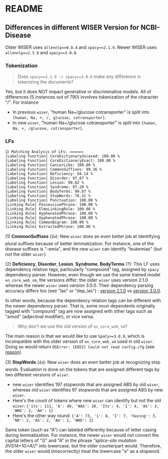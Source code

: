 # README

## Differences in different WISER Version for NCBI-Disease

Older WISER uses `allennlp==0.8.4` and `spacy==2.1.9`. Newer WISER uses `allennlp==2.5.0` and `spacy==3.0.0`.

### Tokenization
> Does `spacy==2.1.9 -> spacy==3.0.6` make any difference in tokenizing the documents?

Yes, but it does NOT impact generative or discriminative models. All of differences (5 instances out of 790) involves tokenization of the character "/". For instance

- In previous `wiser`, "human Na+/glucose cotransporter" is split into `[human, Na, +, /, glucose, cotransporter]`.
- In new `wiser`, "human Na+/glucose cotransporter" is split into `[human, Na, +, /glucose, cotransporter]`.


### LFs
```
😕 Matching Analysis of LFs: ======
[Labeling Function] CoreDictionaryUncased: 100.00 %
[Labeling Function] CoreDictionaryExact: 100.00 %
[Labeling Function] CancerLike: 100.00 %
[Labeling Function] CommonSuffixes: 99.36 %
[Labeling Function] Deficiency: 94.14 %
[Labeling Function] Disorder: 97.07 %
[Labeling Function] Lesion: 99.62 %
[Labeling Function] Syndrome: 97.20 %
[Labeling Function] BodyTerms: 99.87 %
[Labeling Function] StopWords: 76.31 %
[Labeling Function] Punctuation: 100.00 %
[Linking Rule] PossessivePhrase: 100.00 %
[Linking Rule] ElmoLinkingRule: 100.00 %
[Linking Rule] HyphenatedPhrase: 100.00 %
[Linking Rule] HyphenatedPhrase: 100.00 %
[Linking Rule] CommonBigram: 100.00 %
[Linking Rule] ExtractedPhrase: 100.00 %
```

(1) **CommonSuffixes** (👍): New `wiser` does an even better job at identifying plural suffixes because of better lemmatization. For instance, one of the disease suffixes is "-emia", and the new `wiser` can identify "leukemias" (but not the older `wiser`).

(2) **Deficiency**, **Disorder**, **Lesion**, **Syndrome**, **BodyTerms** (?): This LF uses dependency relation tags, particularly "compound" tag, assigned by `spacy` dependency parser. However, even though we use the same trained model `en_core_web_sm`, the versions differ: the older `wiser` uses version 2.1.0 whereas the newer `wiser` uses version 3.0.0. Their dependency parsing accuracy differs too (see "las" or "dep_las") : [version 2.1.0](https://github.com/explosion/spacy-models/commit/8e402718f565d115a51b25c91a402139f71546e6) vs [version 3.0.0](https://github.com/explosion/spacy-models/commit/98dbe8238120bb079d318fadd8f924992d2569c4). 

In other words, because the dependency relation tags can be different with the newer dependency parser. That is, some noun dependents originally tagged with "compound" tag are now assigned with other tags such as "amod" (adjectival modifier), or vice versa. 

> Why don't we use the old version of `en_core_web_sm`?

The main reason is that we would like to use `SpaCy>=3.0.0`, which is incompatible with the older version of `en_core_web_sm` used in old `wiser`. Doing so would return `OSError: [E053] Could not read config.cfg` (see [reason](https://github.com/explosion/spaCy/issues/7453)).

(3) **StopWords** (👍): New `wiser` does an even better job at recognizing stop words. Evaluation is done on the tokens that are assigned different tags by two different versions of `wiser`. 

- new `wiser` identifies 197 stopwords that are assigned ABS by old `wiser`, whereas old `wiser` identifies 97 stopwords that are assigned ABS by new `wiser`. 
- Here's the count of tokens where new `wiser` can identify but not the old `wiser`: `{'its': 111, 'A': 49, 'WAS': 20, 'Its': 4, 'I': 4, 'AS': 3, 'WHO': 2, 'Am': 1}`
- Here's the other way round: `{'A': 73, 'i': 8, 'I': 7, 'having': 3, 'NO': 2, 'AS': 2, 'Am': 1, 'WHO': 1}`

Same token (such as "A") can labeled differently because of letter casing during lemmatization. For instance, the newer `wiser` would not convert the capital letters of "G" and "A" in the phrase *"splice-site mutation [IVS14+1G>A)]"* into lowercase, but the older counterpart would. Therefore, the older `wiser` would (miscorrectly) treat the lowercase "a" as a stopword.



